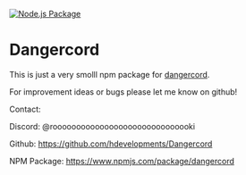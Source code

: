 [![Node.js Package](https://github.com/hdevelopments/Dangercord/actions/workflows/npm-publish.yml/badge.svg?branch=master)](https://github.com/hdevelopments/Dangercord/actions/workflows/npm-publish.yml)

# Dangercord

This is just a very smolll npm package for [dangercord](https://dangercord.com/).

For improvement ideas or bugs please let me know on github!

Contact:

Discord: @roooooooooooooooooooooooooooooki

Github: <https://github.com/hdevelopments/Dangercord>

NPM Package: <https://www.npmjs.com/package/dangercord>
